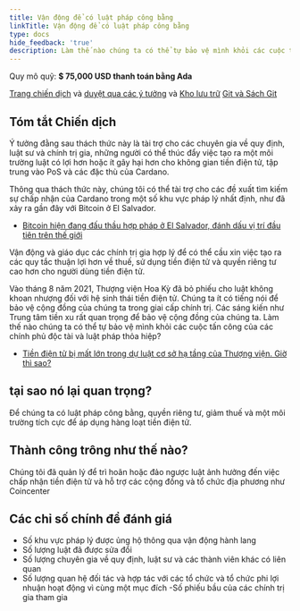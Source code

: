 ```yaml
---
title: Vận động để có luật pháp công bằng
linkTitle: Vận động để có luật pháp công bằng
type: docs
hide_feedback: 'true'
description: Làm thế nào chúng ta có thể tự bảo vệ mình khỏi các cuộc tấn công của các chính phủ độc tài và sự thỏa hiệp của luật pháp và các chính sách thuế không công bằng?
---
```


Quy mô quỹ: **$ 75,000 USD thanh toán bằng Ada**

[Trang chiến dịch](https://cardano.ideascale.com/a/campaign-home/26235) và [duyệt qua các ý tưởng](https://cardano.ideascale.com/a/ideas/top/campaign-filter/byids/campaigns/26235/stage/unspecified) và [Kho lưu trữ](https://github.com/Catalyst-Challenges/F7-Lobbying-for-favourable-legislation) [Git và Sách Git](https://quality-assurance-dao.gitbook.io/catalyst-fund-7-challenges/fund-7/lobbying-for-favourable-legislation)

## Tóm tắt Chiến dịch

Ý tưởng đằng sau thách thức này là tài trợ cho các chuyên gia về quy định, luật sư và chính trị gia, những người có thể thúc đẩy việc tạo ra một môi trường luật có lợi hơn hoặc ít gây hại hơn cho không gian tiền điện tử, tập trung vào PoS và các đặc thù của Cardano.

Thông qua thách thức này, chúng tôi có thể tài trợ cho các đề xuất tìm kiếm sự chấp nhận của Cardano trong một số khu vực pháp lý nhất định, như đã xảy ra gần đây với Bitcoin ở El Salvador.

- [Bitcoin hiện đang đấu thầu hợp pháp ở El Salvador, đánh dấu vị trí đầu tiên trên thế giới](https://www.coindesk.com/policy/2021/09/07/bitcoin-now-legal-tender-in-el-salvador-marking-world-first/)

Vận động và giáo dục các chính trị gia hợp lý để có thể cầu xin việc tạo ra các quy tắc thuận lợi hơn về thuế, sử dụng tiền điện tử và quyền riêng tư cao hơn cho người dùng tiền điện tử.

Vào tháng 8 năm 2021, Thượng viện Hoa Kỳ đã bỏ phiếu cho luật không khoan nhượng đối với hệ sinh thái tiền điện tử. Chúng ta ít có tiếng nói để bảo vệ cộng đồng của chúng ta trong giai cấp chính trị. Các sáng kiến như Trung tâm tiền xu rất quan trọng để bảo vệ cộng đồng của chúng ta. Làm thế nào chúng ta có thể tự bảo vệ mình khỏi các cuộc tấn công của các chính phủ độc tài và luật pháp thỏa hiệp?

- [Tiền điện tử bị mất lớn trong dự luật cơ sở hạ tầng của Thượng viện. Giờ thì sao?](https://www.vice.com/en/article/4avpp3/cryptocurrency-lost-big-in-senate-infrastructure-bill-provision-now-what)

## tại sao nó lại quan trọng?

Để chúng ta có luật pháp công bằng, quyền riêng tư, giảm thuế và một môi trường tích cực để áp dụng hàng loạt tiền điện tử.

## Thành công trông như thế nào?

Chúng tôi đã quản lý để trì hoãn hoặc đảo ngược luật ảnh hưởng đến việc chấp nhận tiền điện tử và hỗ trợ các cộng đồng và tổ chức địa phương như Coincenter

## Các chỉ số chính để đánh giá

- Số khu vực pháp lý được ủng hộ thông qua vận động hành lang
- Số lượng luật đã được sửa đổi
- Số lượng chuyên gia về quy định, luật sư và các thành viên khác có liên quan
- Số lượng quan hệ đối tác và hợp tác với các tổ chức và tổ chức phi lợi nhuận hoạt động vì cùng một mục đích -Số phiếu bầu của các chính trị gia tham gia
